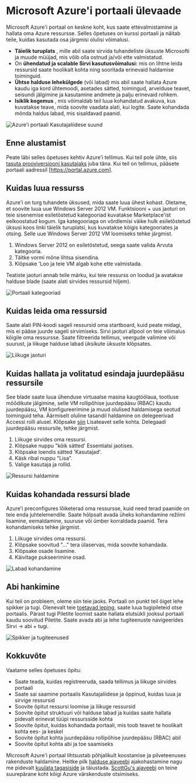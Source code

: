 <properties
    pageTitle="Microsoft Azure'i portaali ülevaade"
    description="Siit saate teada, kuidas kasutada Microsoft Azure'i portaal."
    services=""
    documentationCenter=""
    authors="davidwrede"
    manager="dwrede"
    editor="jimbe"/>

<tags
    ms.service="na"
    ms.workload="na"
    ms.tgt_pltfrm="na"
    ms.devlang="na"
    ms.topic="hero-article"
    ms.date="12/16/2015"
    ms.author="dwrede"/>

# <a name="microsoft-azure-portal-overview"></a>Microsoft Azure'i portaali ülevaade

Microsoft Azure'i portaal on keskne koht, kus saate ettevalmistamine ja hallata oma Azure ressursse.  Selles õpetuses on kurssi portaali ja näitab teile, kuidas kasutada osa järgmisi olulisi võimalusi.
- **Täielik turuplats** , mille abil saate sirvida tuhandeliste üksuste Microsofti ja muude müüjad, mis võib olla ostnud ja/või ette valmistatud.
- On **ühendatud ja scalable Sirvi kasutusvõimalusi:** mis on lihtne leida ressursid saate hoolikalt kohta ning sooritada erinevaid haldamise toiminguid.
- **Ühtse halduse lehekülgede** (või labad) mis abil saate hallata Azure kaudu iga kord ühtemoodi, asetades sätted, toimingud, arvelduse teavet, seisundi jälgimine ja kasutamine andmete ja palju erinevaid rohkem.
- **Isiklik kogemus** , mis võimaldab teil luua kohandatud avakuva, kus kuvatakse teave, mida soovite vaadata alati, kui logite.  Saate kohandada mõnda haldus labad, mis sisaldavad paanid.

 ![Azure'i portaali Kasutajaliidese suund][UIOrientation]

## <a name="before-you-get-started"></a>Enne alustamist

Peate läbi selles õpetuses kehtiv Azure'i tellimus.  Kui teil pole ühte, siis [tasuta prooviversiooni kasutajaks](https://azure.microsoft.com/pricing/free-trial/) juba täna.  Kui teil on tellimus, pääsete portaali aadressil [https://portal.azure.com].

## <a name="how-to-create-a-resource"></a>Kuidas luua ressurss

Azure'i on turg tuhandete üksused, mida saate luua ühest kohast.  Oletame, et soovite luua uue Windows Server 2012 VM.  Funktsiooni + uus jaoturi on teie sisenemise esiletõstetud kategooriad kuvatakse Marketplace'ist eelkoostatud kogum.  Iga kategooriaga on võrdlemisi väike hulk esiletõstetud üksusi koos linki täielik turuplatsi, kus kuvatakse kõigis kategooriates ja otsing. Selle uue Windows Server 2012 VM loomiseks tehke järgmist.  

1.  Windows Server 2012 on esiletõstetud, seega saate valida Arvuta kategooria.  
2.  Täitke vormi mõne lihtsa sisendina.
3.  Klõpsake 'Loo ja teie VM algab kohe ette valmistada.

Teatiste jaoturi annab teile märku, kui teie ressurss on loodud ja avatakse halduse blade (saate alati sirvides ressursid hiljem).

![Portaali kategooriad][PortalCategories]


## <a name="how-to-find-your-resources"></a>Kuidas leida oma ressursid

Saate alati PIN-koodi sageli ressursid oma startboard, kuid peate midagi, mis ei pääse juurde sageli sirvimiseks.  Sirvi jaoturi allpool on teie võimalus kõigile oma ressursse.  Saate filtreerida tellimus, veergude valimine või suurust, ja liikuge halduse labad üksikute üksuste klõpsates.

![Liikuge jaoturi][BrowseHub]

## <a name="how-to-manage-and-delegate-access-to-a-resource"></a>Kuidas hallata ja volitatud esindaja juurdepääsu ressursile

See blade saate luua ühenduse virtuaalse masina kaugtöölaua, tootluse mõõdikute jälgimine, selle VM rollipõhise juurdepääsu (RBAC) kaudu juurdepääsu, VM konfigureerimine ja muud olulised haldamisega seotud toiminguid teha.  Äärmiselt oluline tasandil haldamine on delegeerivad Accessi rolli alusel.  Klõpsake [siin](./active-directory/role-based-access-control-configure.md) Lisateavet selle kohta. Delegaadi juurdepääsu ressursile, tehke järgmist.

1.  Liikuge sirvides oma ressursi.
2.  Klõpsake nuppu "kõik sätted' Essentialsi jaotises.
3.  Klõpsake loendis sätted 'Kasutajad'.
4.  Käsk ribal nuppu "Lisa".
5.  Valige kasutaja ja rollid.

![Ressursi haldamine][ManageResource]

## <a name="how-to-customize-a-resource-blade"></a>Kuidas kohandada ressursi blade

Azure'i preconfigures lőiketerad oma ressursse, kuid need terad paanide on teie enda juhtelemendile.  Saate hõlpsalt avada üheks kohandamine režiimi lisamine, eemaldamine, suuruse või ümber korraldada paanid. Tera kohandamiseks tehke järgmist.

1.  Liikuge sirvides oma ressursi.
2.  Klõpsake soovitud "..." tera ülaservas, mida soovite kohandada.
3.  Klõpsake osade lisamine.
4.  Käivitage pukseerimine osad.  

![Labad kohandamine][CustomizeBlades]

## <a name="how-to-get-help"></a>Abi hankimine

Kui teil on probleem, oleme siin teie jaoks.  Portaali on punkt teil õiget lehe spikker ja tugi.  Olenevalt teie [toetavad leping](https://azure.microsoft.com/support/plans/), saate luua tugipileteid otse portaalis.  Pärast tugi Piletite loomist saate hallata elutsükli jooksul portaali kaudu soovitud Piletite. Saate avada abi ja lehe tugiteenuste navigeerides Sirvi -> abi + tugi.  

![Spikker ja tugiteenused][HelpSupport]

## <a name="summary"></a>Kokkuvõte

Vaatame selles õpetuses õpitu:
- Saate teada, kuidas registreeruda, saada tellimus ja liikuge sirvides portaali
- Saate sai saamine portaalis Kasutajaliidese ja õppinud, kuidas luua ja sirvige ressursid
- Soovite õpitut ressursi loomise ja liikuge ressursid
- Soovite õpitut struktuuri või halduse labad ja kuidas saate hallata pidevalt erinevat tüüpi ressursside kohta
- Soovite õpitut, kuidas kohandada portaali, mis toob teavet te hoolikalt kohta ees- ja keskel
- Soovite õpitut kohta juurdepääsu rollipõhise juurdepääsu (RBAC) abil
- Soovite õpitut kohta abi ja toe saamiseks

Microsoft Azure'i portaal lihtsustab põhjalikult koostamise ja pilveteenuses rakenduste haldamine.  Heitke pilk [halduse ajaveebi](https://azure.microsoft.com/blog/topics/management/) ajakohastamine nagu me pidevalt [kuulata tagasiside](https://feedback.azure.com/forums/223579-azure-preview-portal/) ja täiustada.  [ScottGu's ajaveebi](http://weblogs.asp.net/scottgu) on teine suurepärane koht kõigi Azure värskenduste otsimiseks.

[UIOrientation]: ./media/azure-portal-how-to-use/azure_portal_1.png
[PortalCategories]: ./media/azure-portal-how-to-use/azure_portal_2.png
[BrowseHub]: ./media/azure-portal-how-to-use/azure_portal_3.png
[ManageResource]: ./media/azure-portal-how-to-use/azure_portal_4.png
[CustomizeBlades]: ./media/azure-portal-how-to-use/azure_portal_5.png
[HelpSupport]: ./media/azure-portal-how-to-use/azure_portal_6.png
